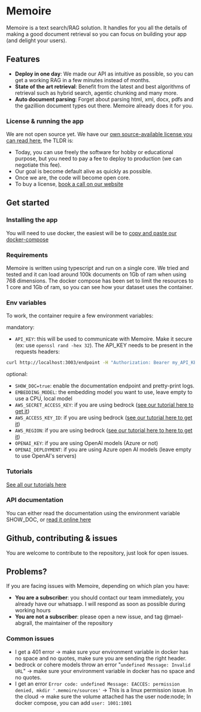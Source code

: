 # Memoire

Memoire is a text search/RAG solution. It handles for you all the details of making a good document retrieval so you can focus on building your app (and delight your users).

## Features

- **Deploy in one day**: We made our API as intuitive as possible, so you can get a working RAG in a few minutes instead of months.
- **State of the art retrieval**: Benefit from the latest and best algorithms of retrieval such as hybrid search, agentic chunking and many more.
- **Auto document parsing**: Forget about parsing html, xml, docx, pdfs and the gazillion document types out there. Memoire already does it for you.

### License & running the app

We are not open source yet. We have our [own source-available license you can read here](./LICENSE), the TLDR is:

- Today, you can use freely the software for hobby or educational purpose, but you need to pay a fee to deploy to production (we can negotiate this fee).
- Our goal is become default alive as quickly as possible.
- Once we are, the code will become open core.
- To buy a license, [book a call on our website](https://astarlogic.com?utm_source=github&utm_medium=readme)

## Get started

### Installing the app

You will need to use docker, the easiest will be to [copy and paste our docker-compose](docker/docker-compose.yml)

### Requirements

Memoire is written using typescript and run on a single core. We tried and tested and it can load around 100k documents on 1Gb of ram when using 768 dimensions.
The docker compose has been set to limit the resources to 1 core and 1Gb of ram, so you can see how your dataset uses the container.

### Env variables

To work, the container require a few environment variables:

mandatory:

- `API_KEY`: this will be used to communicate with Memoire. Make it secure (ex: use `openssl rand -hex 32`). The API_KEY needs to be present in the requests headers:

```bash
curl http://localhost:3003/endpoint -H "Authorization: Bearer my_API_KEY"
```

optional:

- `SHOW_DOC=true`: enable the documentation endpoint and pretty-print logs.
- `EMBEDDING_MODEL`: the embedding model you want to use, leave empty to use a CPU, local model
- `AWS_SECRET_ACCESS_KEY`: if you are using bedrock ([see our tutorial here to get it](./docs/tutorials/AWS/bedrock/index.md))
- `AWS_ACCESS_KEY_ID`: if you are using bedrock ([see our tutorial here to get it](./docs/tutorials/AWS/bedrock/index.md))
- `AWS_REGION`: if you are using bedrock ([see our tutorial here to here to get it](./docs/tutorials/AWS/bedrock/index.md))
- `OPENAI_KEY`: if you are using OpenAI models (Azure or not)
- `OPENAI_DEPLOYMENT`: if you are using Azure open AI models (leave empty to use OpenAI's servers)

### Tutorials

[See all our tutorials here](./docs/tutorials/index.md)

### API documentation

You can either read the documentation using the environment variable SHOW_DOC, or
[read it online here](https://memoire.apidocumentation.com/)

## Github, contributing & issues

You are welcome to contribute to the repository, just look for open issues.

## Problems?

If you are facing issues with Memoire, depending on which plan you have:

- **You are a subscriber**: you should contact our team immediately, you already have our whatsapp. I will respond as soon as possible during working hours
- **You are not a subscriber**: please open a new issue, and tag @mael-abgrall, the maintainer of the repository

### Common issues

- I get a 401 error -> make sure your environment variable in docker has no space and no quotes, make sure you are sending the right header.
- bedrock or cohere models throw an error "`undefined Message: Invalid URL`" -> make sure your environment variable in docker has no space and no quotes.
- I get an error `Error code: undefined Message: EACCES: permission denied, mkdir '.memoire/sources'` -> This is a linux permission issue. In the cloud -> make sure the volume attached has the user node:node; In docker compose, you can add `user: 1001:1001`
